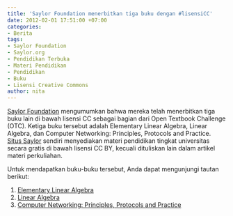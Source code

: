 ```yaml
---
title: 'Saylor Foundation menerbitkan tiga buku dengan #lisensiCC'
date: 2012-02-01 17:51:00 +07:00
categories:
- Berita
tags:
- Saylor Foundation
- Saylor.org
- Pendidikan Terbuka
- Materi Pendidikan
- Pendidikan
- Buku
- Lisensi Creative Commons
author: nita
---
```


[Saylor Foundation](http://www.saylor.org/) mengumumkan bahwa mereka telah menerbitkan tiga buku lain di bawah lisensi CC sebagai bagian dari Open Textbook Challenge (OTC). Ketiga buku tersebut adalah Elementary Linear Algebra, Linear Algebra, dan Computer Networking: Principles, Protocols and Practice. [Situs Saylor](http://creativecommons.or.id/2011/11/saylor-org-materi-pendidikan-gratis/) sendiri menyediakan materi pendidikan tingkat universitas secara gratis di bawah lisensi CC BY, kecuali dituliskan lain dalam artikel materi perkuliahan.

Untuk mendapatkan buku-buku tersebut, Anda dapat mengunjungi tautan berikut:

1. [Elementary Linear Algebra](http:/www.saylor.org/site/wp-content/uploads/2012/01/Elementary-Linear-Algebra-1-30-11-Kuttler-OTC.pdf)
2. [Linear Algebra](http://www.saylor.org/site/wp-content/uploads/2012/01/Linear-Algebra-Kuttler-1-30-11-OTC.pdf)
3. [Computer Networking: Principles, Protocols and Practice](http://www.saylor.org/site/wp-content/uploads/2012/01/Computer-Networking-Principles-Bonaventure-1-30-31-OTC.pdf)